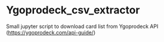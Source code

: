 # Ygoprodeck_csv_extractor
Small jupyter script to download card list from Ygoprodeck API (https://ygoprodeck.com/api-guide/)
